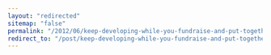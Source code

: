```yaml
---
layout: "redirected"
sitemap: "false"
permalink: "/2012/06/keep-developing-while-you-fundraise-and-put-together-your-round/"
redirect_to: "/post/keep-developing-while-you-fundraise-and-put-together-your-round"
---
```




